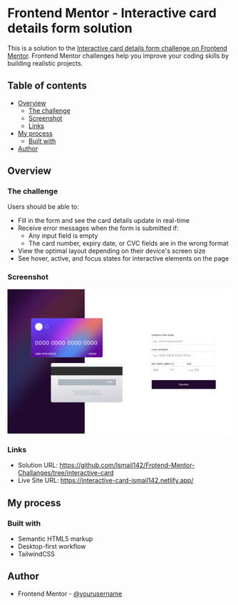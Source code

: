 # Frontend Mentor - Interactive card details form solution

This is a solution to the [Interactive card details form challenge on Frontend Mentor](https://www.frontendmentor.io/challenges/interactive-card-details-form-XpS8cKZDWw). Frontend Mentor challenges help you improve your coding skills by building realistic projects. 

## Table of contents

- [Overview](#overview)
  - [The challenge](#the-challenge)
  - [Screenshot](#screenshot)
  - [Links](#links)
- [My process](#my-process)
  - [Built with](#built-with)
- [Author](#author)
## Overview

### The challenge

Users should be able to:

- Fill in the form and see the card details update in real-time
- Receive error messages when the form is submitted if:
  - Any input field is empty
  - The card number, expiry date, or CVC fields are in the wrong format
- View the optimal layout depending on their device's screen size
- See hover, active, and focus states for interactive elements on the page

### Screenshot

![](./screenshot/screenshot.png)

### Links

- Solution URL: https://github.com/Ismail142/Frotend-Mentor-Challanges/tree/interactive-card
- Live Site URL: https://interactive-card-ismail142.netlify.app/

## My process

### Built with

- Semantic HTML5 markup
- Desktop-first workflow
- TailwindCSS



## Author

- Frontend Mentor - [@yourusername](https://www.frontendmentor.io/profile/Ismail142)

